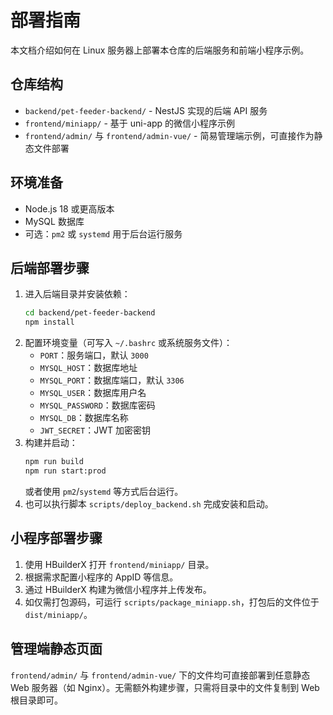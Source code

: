 # 部署指南

本文档介绍如何在 Linux 服务器上部署本仓库的后端服务和前端小程序示例。

## 仓库结构

- `backend/pet-feeder-backend/` - NestJS 实现的后端 API 服务
- `frontend/miniapp/` - 基于 uni-app 的微信小程序示例
- `frontend/admin/` 与 `frontend/admin-vue/` - 简易管理端示例，可直接作为静态文件部署

## 环境准备

- Node.js 18 或更高版本
- MySQL 数据库
- 可选：`pm2` 或 `systemd` 用于后台运行服务

## 后端部署步骤

1. 进入后端目录并安装依赖：
   ```bash
   cd backend/pet-feeder-backend
   npm install
   ```
2. 配置环境变量（可写入 `~/.bashrc` 或系统服务文件）：
   - `PORT`：服务端口，默认 `3000`
   - `MYSQL_HOST`：数据库地址
   - `MYSQL_PORT`：数据库端口，默认 `3306`
   - `MYSQL_USER`：数据库用户名
   - `MYSQL_PASSWORD`：数据库密码
   - `MYSQL_DB`：数据库名称
   - `JWT_SECRET`：JWT 加密密钥
3. 构建并启动：
   ```bash
   npm run build
   npm run start:prod
   ```
   或者使用 `pm2`/`systemd` 等方式后台运行。
4. 也可以执行脚本 `scripts/deploy_backend.sh` 完成安装和启动。

## 小程序部署步骤

1. 使用 HBuilderX 打开 `frontend/miniapp/` 目录。
2. 根据需求配置小程序的 AppID 等信息。
3. 通过 HBuilderX 构建为微信小程序并上传发布。
4. 如仅需打包源码，可运行 `scripts/package_miniapp.sh`，打包后的文件位于 `dist/miniapp/`。

## 管理端静态页面

`frontend/admin/` 与 `frontend/admin-vue/` 下的文件均可直接部署到任意静态 Web 服务器（如 Nginx）。无需额外构建步骤，只需将目录中的文件复制到 Web 根目录即可。

